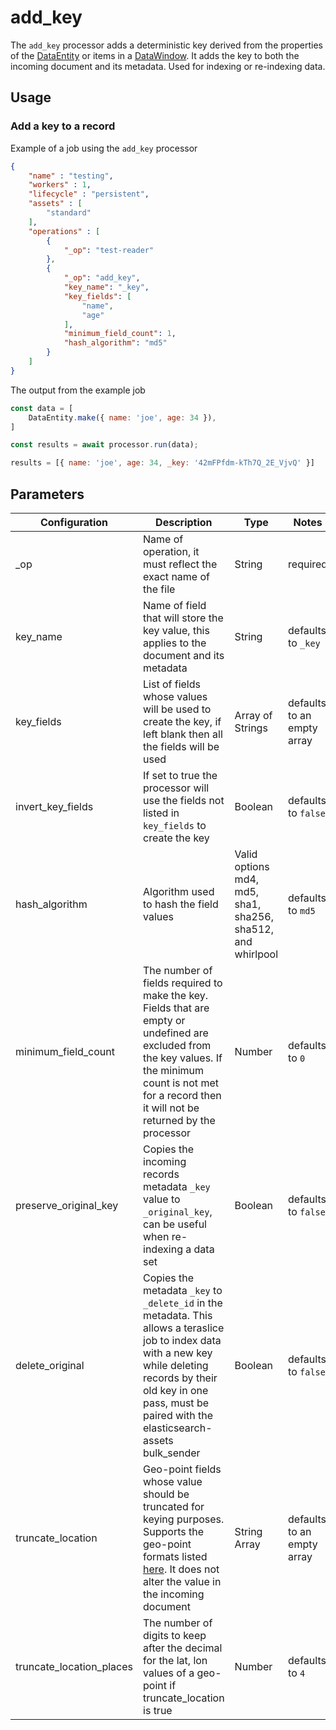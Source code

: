 # add_key

The `add_key` processor adds a deterministic key derived from the properties of the [DataEntity](https://terascope.github.io/teraslice/docs/packages/utils/api/entities/data-entity/classes/dataentity) or items in a [DataWindow](../entity/data-window.md).  It adds the key to both the incoming document and its metadata. Used for indexing or re-indexing data.

## Usage

### Add a key to a record

Example of a job using the `add_key` processor

```json
{
    "name" : "testing",
    "workers" : 1,
    "lifecycle" : "persistent",
    "assets" : [
        "standard"
    ],
    "operations" : [
        {
            "_op": "test-reader"
        },
        {
            "_op": "add_key",
            "key_name": "_key",
            "key_fields": [
                "name",
                "age"
            ],
            "minimum_field_count": 1,
            "hash_algorithm": "md5"
        }
    ]
}
```

The output from the example job

```javascript
const data = [
    DataEntity.make({ name: 'joe', age: 34 }),
]

const results = await processor.run(data);

results = [{ name: 'joe', age: 34, _key: '42mFPfdm-kTh7Q_2E_VjvQ' }]
```

## Parameters

| Configuration | Description | Type |  Notes |
| ------------- | ----------- | ---- | ------ |
| _op | Name of operation, it must reflect the exact name of the file | String | required |
| key_name | Name of field that will store the key value, this applies to the document and its metadata | String | defaults to `_key` |
| key_fields | List of fields whose values will be used to create the key, if left blank then all the fields will be used | Array of Strings | defaults to an empty array |
| invert_key_fields | If set to true the processor will use the fields not listed in `key_fields` to create the key | Boolean | defaults to `false` |
| hash_algorithm | Algorithm used to hash the field values | Valid options md4, md5, sha1, sha256, sha512, and whirlpool | defaults to `md5` |
| minimum_field_count | The number of fields required to make the key. Fields that are empty or undefined are excluded from the key values. If the minimum count is not met for a record then it will not be returned by the processor | Number | defaults to `0` |
| preserve_original_key | Copies the incoming records metadata `_key` value to `_original_key`, can be useful when re-indexing a data set | Boolean | defaults to `false` |
| delete_original | Copies the metadata `_key` to `_delete_id` in the metadata.  This allows a teraslice job to index data with a new key while deleting records by their old key in one pass, must be paired with the elasticsearch-assets bulk_sender | Boolean | defaults to `false` |
| truncate_location | Geo-point fields whose value should be truncated for keying purposes.  Supports the geo-point formats listed [here](https://www.elastic.co/guide/en/elasticsearch/reference/current/geo-point.html). It does not alter the value in the incoming document | String Array | defaults to an empty array |
| truncate_location_places | The number of digits to keep after the decimal for the lat, lon values of a geo-point if truncate_location is true | Number | defaults to `4` |
